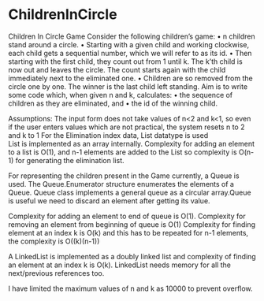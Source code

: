 # ChildrenInCircle
Children In Circle Game
Consider the following children’s game: 
• n children stand around a circle. • Starting with a given child and working clockwise, each child gets a sequential number, which we will refer to as its id. 
• Then starting with the first child, they count out from 1 until k. The k’th child is now out and leaves the circle. The count starts again with the child immediately next to the eliminated one.
• Children are so removed from the circle one by one. The winner is the last child left standing.
Aim is to write some code which, when given n and k, calculates: 
• the sequence of children as they are eliminated, and • the id of the winning child.

Assumptions: 
The input form does not take values of n<2 and k<1, so even if the user enters values which are not practical, the system resets n to 2 and k to 1
For the Elimination index data, List datatype is used		
List<T> is implemented as an array internally. Complexity for adding an element to a list is O(1), and n-1 elements are added to the List
so complexity is O(n-1) for generating the elimination list.

For representing the children present in the Game currently, a Queue is used.
The Queue<T>.Enumerator structure enumerates the elements of a Queue<T>. Queue<T> class implements a general queue as
a circular array.Queue is useful we need to discard an element after getting its value.

Complexity for adding an element to end of queue is O(1).
Complexity for removing an element from beginning of queue is O(1)
Complexity for finding element at an index k is O(k) and this has to be repeated for n-1 elements, the complexity is O((k)(n-1))

A LinkedList is implemented as a doubly linked list and complexity of finding an element at an index k is O(k).
LinkedList needs memory for all the next/previous references too.

I have limited the maximum values of n and k as 10000 to prevent overflow.
